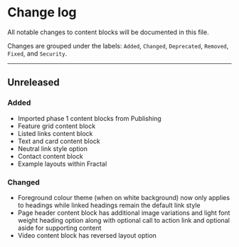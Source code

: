 # Change log

All notable changes to content blocks will be documented in this file.

Changes are grouped under the labels: `Added`, `Changed`, `Deprecated`, 
`Removed`, `Fixed`, and `Security`.

---

## Unreleased
### Added
- Imported phase 1 content blocks from Publishing
- Feature grid content block
- Listed links content block
- Text and card content block
- Neutral link style option
- Contact content block
- Example layouts within Fractal

### Changed
- Foreground colour theme (when on white background) now only applies to headings while linked headings remain the default link style
- Page header content block has additional image variations and light font weight heading option along with optional call to action link and optional aside for supporting content 
- Video content block has reversed layout option